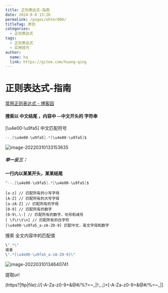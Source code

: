 ```yaml
---
title: 正则表达式-指南
date: 2024-8-8 13:26
permalink: /pages/ohter006/
titleTag: 原创
categories:
  - 正则表达式
tags:
  - 正则表达式
  - 实用技巧
author:
  name: hq
  link: https://gitee.com/huang-qing
---
```


# 正则表达式-指南

[常用正则表达式 - 博客园](https://www.cnblogs.com/yangxiansen/p/7860013.html)

#### 搜索以 **中文结尾** ，内容中 **--中文开头的** 字符串

[\u4e00-\u9fa5] 中文匹配符号

```java
--.[\u4e00-\u9fa5].*[\u4e00-\u9fa5]$
```

![image-20220310133153635](https://s2.loli.net/2022/03/10/BvmeK5Gg3x627nX.png)

##### 举一反三：

**一行内以某某开头，某某结尾**

```java
^--.[\u4e00-\u9fa5].*[\u4e00-\u9fa5]$
```

```
[a-z] // 匹配所有的小写字母 
[A-Z] // 匹配所有的大写字母 
[a-zA-Z] // 匹配所有的字母 
[0-9] // 匹配所有的数字 
[0-9\.\-] // 匹配所有的数字，句号和减号 
[ \f\r\t\n] // 匹配所有的白字符
[\u4e00-\u9fa5_a-zA-Z0-9] 匹配中文，英文字母和数字
```

搜索 全文内容中的匹配值

```java
\".*\"
或者
\".*[\u4e00-\u9fa5_a-zA-Z0-9]\"
```

![image-20220310134640741](https://s2.loli.net/2022/03/10/YTq1V9jdsfZ5lhg.png)



提取url

(https?|ftp|file)://[-A-Za-z0-9+&@#/%?=~_|!:,.;]+[-A-Za-z0-9+&@#/%=~_|]
